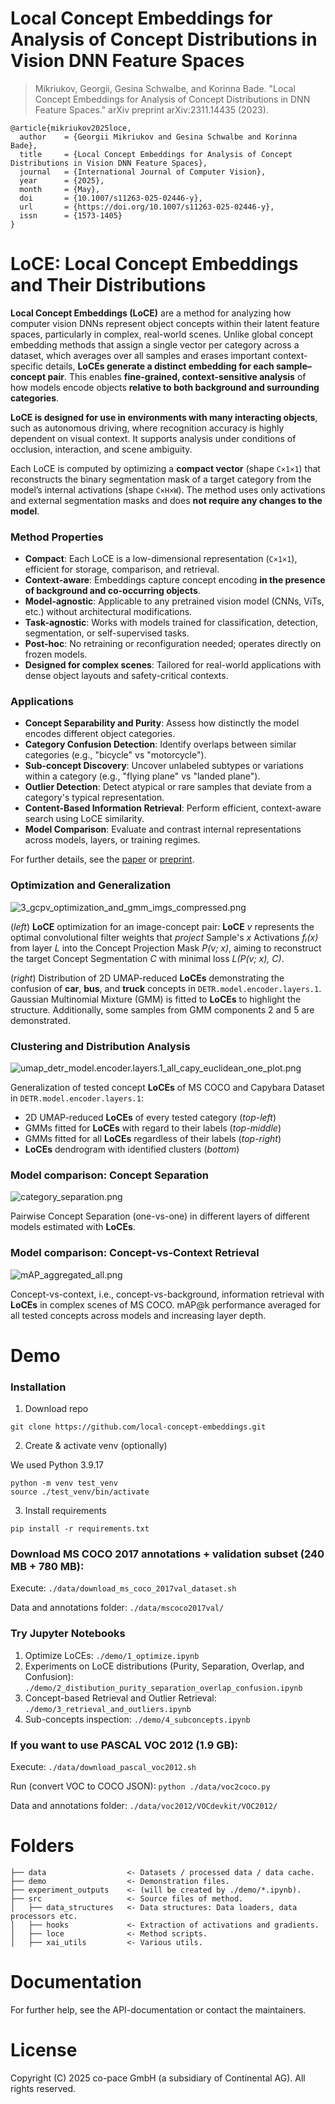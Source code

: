 # Local Concept Embeddings for Analysis of Concept Distributions in Vision DNN Feature Spaces

> Mikriukov, Georgii, Gesina Schwalbe, and Korinna Bade. "Local Concept Embeddings for Analysis of Concept Distributions in DNN Feature Spaces." arXiv preprint arXiv:2311.14435 (2023).

```
@article{mikriukov2025loce,
  author    = {Georgii Mikriukov and Gesina Schwalbe and Korinna Bade},
  title     = {Local Concept Embeddings for Analysis of Concept Distributions in Vision DNN Feature Spaces},
  journal   = {International Journal of Computer Vision},
  year      = {2025},
  month     = {May},
  doi       = {10.1007/s11263-025-02446-y},
  url       = {https://doi.org/10.1007/s11263-025-02446-y},
  issn      = {1573-1405}
}
```


# LoCE: Local Concept Embeddings and Their Distributions

**Local Concept Embeddings (LoCE)** are a method for analyzing how computer vision DNNs represent object concepts within their latent feature spaces, particularly in complex, real-world scenes. Unlike global concept embedding methods that assign a single vector per category across a dataset, which averages over all samples and erases important context-specific details, **LoCEs generate a distinct embedding for each sample–concept pair**. This enables **fine-grained, context-sensitive analysis** of how models encode objects **relative to both background and surrounding categories**.

**LoCE is designed for use in environments with many interacting objects**, such as autonomous driving, where recognition accuracy is highly dependent on visual context. It supports analysis under conditions of occlusion, interaction, and scene ambiguity.

Each LoCE is computed by optimizing a **compact vector** (shape `C×1×1`) that reconstructs the binary segmentation mask of a target category from the model’s internal activations (shape `C×H×W`). The method uses only activations and external segmentation masks and does **not require any changes to the model**.

### Method Properties

* **Compact**: Each LoCE is a low-dimensional representation (`C×1×1`), efficient for storage, comparison, and retrieval.
* **Context-aware**: Embeddings capture concept encoding **in the presence of background and co-occurring objects**.
* **Model-agnostic**: Applicable to any pretrained vision model (CNNs, ViTs, etc.) without architectural modifications.
* **Task-agnostic**: Works with models trained for classification, detection, segmentation, or self-supervised tasks.
* **Post-hoc**: No retraining or reconfiguration needed; operates directly on frozen models.
* **Designed for complex scenes**: Tailored for real-world applications with dense object layouts and safety-critical contexts.

### Applications

* **Concept Separability and Purity**: Assess how distinctly the model encodes different object categories.
* **Category Confusion Detection**: Identify overlaps between similar categories (e.g., "bicycle" vs "motorcycle").
* **Sub-concept Discovery**: Uncover unlabeled subtypes or variations within a category (e.g., "flying plane" vs "landed plane").
* **Outlier Detection**: Detect atypical or rare samples that deviate from a category's typical representation.
* **Content-Based Information Retrieval**: Perform efficient, context-aware search using LoCE similarity.
* **Model Comparison**: Evaluate and contrast internal representations across models, layers, or training regimes.

For further details, see the [paper](https://link.springer.com/article/10.1007/s11263-025-02446-y) or [preprint](https://arxiv.org/abs/2311.14435).


### Optimization and Generalization

![3_gcpv_optimization_and_gmm_imgs_compressed.png](./images/3_gcpv_optimization_and_gmm_imgs_compressed.png)

(*left*) **LoCE** optimization for an image-concept pair: **LoCE** *v* represents the optimal convolutional filter weights that *project* Sample's *x* Activations *fₗ(x)* from layer *L* into the Concept Projection Mask *P(v; x)*, aiming to reconstruct the target Concept Segmentation *C* with minimal loss *L(P(v; x), C)*.

(*right*) Distribution of 2D UMAP-reduced **LoCEs** demonstrating the confusion of **car**, **bus**, and **truck** concepts in `DETR.model.encoder.layers.1`. Gaussian Multinomial Mixture (GMM) is fitted to **LoCEs** to highlight the structure. Additionally, some samples from GMM components 2 and 5 are demonstrated.


### Clustering and Distribution Analysis

![umap_detr_model.encoder.layers.1_all_capy_euclidean_one_plot.png](./images/umap_detr_model.encoder.layers.1_all_capy_euclidean_one_plot.png)

Generalization of tested concept **LoCEs** of MS COCO and Capybara Dataset in `DETR.model.encoder.layers.1`:

- 2D UMAP-reduced **LoCEs** of every tested category (*top-left*)
- GMMs fitted for **LoCEs** with regard to their labels (*top-middle*)
- GMMs fitted for all **LoCEs** regardless of their labels (*top-right*)
- **LoCEs** dendrogram with identified clusters (*bottom*)

### Model comparison: Concept Separation

![category_separation.png](./images/category_separation.png)

Pairwise Concept Separation (one-vs-one) in different layers of different models estimated with **LoCEs**.

### Model comparison: Concept-vs-Context Retrieval

![mAP_aggregated_all.png](./images/mAP_aggregated_all.png)

Concept-vs-context, i.e., concept-vs-background, information retrieval with **LoCEs** in complex scenes of MS COCO. mAP@k performance averaged for all tested concepts across models and increasing layer depth.


# Demo 


### Installation

1. Download repo
```
git clone https://github.com/local-concept-embeddings.git
```

2. Create & activate venv (optionally)

We used Python 3.9.17

```
python -m venv test_venv
source ./test_venv/bin/activate
```

3. Install requirements
```
pip install -r requirements.txt
```


### Download MS COCO 2017 annotations + validation subset (240 MB + 780 MB):
Execute: `./data/download_ms_coco_2017val_dataset.sh`

Data and annotations folder: `./data/mscoco2017val/`



### Try Jupyter Notebooks

1. Optimize LoCEs: `./demo/1_optimize.ipynb`
2. Experiments on LoCE distributions (Purity, Separation,  Overlap, and Confusion): `./demo/2_distibution_purity_separation_overlap_confusion.ipynb`
3. Concept-based Retrieval and Outlier Retrieval: `./demo/3_retrieval_and_outliers.ipynb`
2. Sub-concepts inspection: `./demo/4_subconcepts.ipynb`


### If you want to use PASCAL VOC 2012 (1.9 GB):

Execute: `./data/download_pascal_voc2012.sh`

Run (convert VOC to COCO JSON): `python ./data/voc2coco.py`

Data and annotations folder: `./data/voc2012/VOCdevkit/VOC2012/`


# Folders

```
├── data                  <- Datasets / processed data / data cache.
├── demo                  <- Demonstration files.
├── experiment_outputs    <- (will be created by ./demo/*.ipynb).
├── src                   <- Source files of method.
│   ├── data_structures   <- Data structures: Data loaders, data processors etc.
│   ├── hooks             <- Extraction of activations and gradients.
│   ├── loce              <- Method scripts.
│   ├── xai_utils         <- Various utils.
```


# Documentation

For further help, see the API-documentation or contact the maintainers.



# License

Copyright (C) 2025 co-pace GmbH (a subsidiary of Continental AG). All rights reserved.
